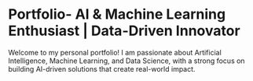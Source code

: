 # Portfolio- AI & Machine Learning Enthusiast | Data-Driven Innovator
Welcome to my personal portfolio! I am passionate about Artificial Intelligence, Machine Learning, and Data Science, with a strong focus on building AI-driven solutions that create real-world impact.
